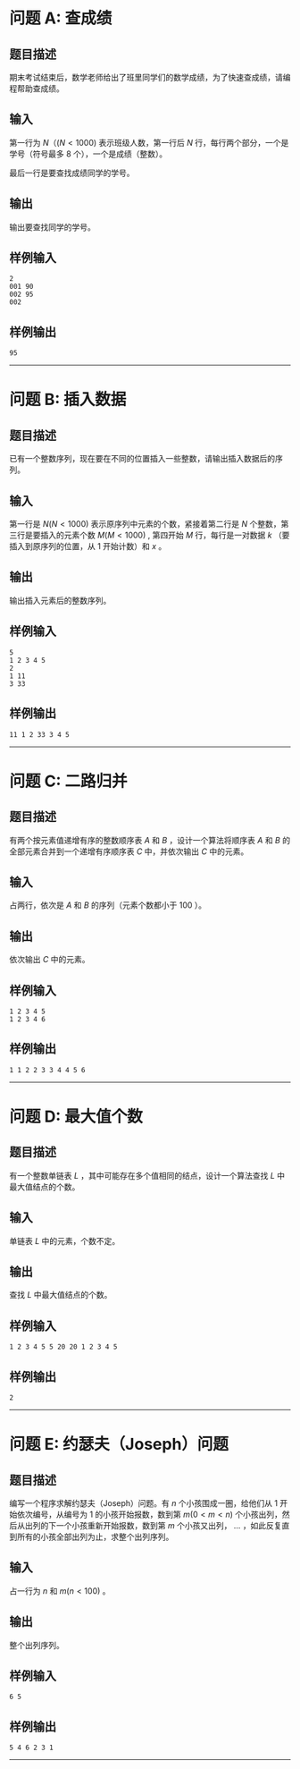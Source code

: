 # 问题 A: 查成绩
## 题目描述
期末考试结束后，数学老师给出了班里同学们的数学成绩，为了快速查成绩，请编程帮助查成绩。

## 输入
第一行为 $N（(N<1000)$ 表示班级人数，第一行后 $N$ 行，每行两个部分，一个是学号（符号最多 $8$ 个），一个是成绩（整数）。

最后一行是要查找成绩同学的学号。

## 输出
输出要查找同学的学号。

## 样例输入
```
2
001 90
002 95
002

```

## 样例输出
```
95

```

---
# 问题 B: 插入数据
## 题目描述
已有一个整数序列，现在要在不同的位置插入一些整数，请输出插入数据后的序列。

## 输入
第一行是 $N(N<1000)$ 表示原序列中元素的个数，紧接着第二行是 $N$ 个整数，第三行是要插入的元素个数 $M(M<1000)$ , 第四开始 $M$ 行，每行是一对数据 $k$ （要插入到原序列的位置，从 $1$ 开始计数）和 $x$ 。

## 输出
输出插入元素后的整数序列。

## 样例输入
```
5
1 2 3 4 5
2
1 11
3 33

```

## 样例输出
```
11 1 2 33 3 4 5

```

---
# 问题 C: 二路归并
## 题目描述
有两个按元素值递增有序的整数顺序表 $A$ 和 $B$ ，设计一个算法将顺序表 $A$ 和 $B$ 的全部元素合并到一个递增有序顺序表 $C$ 中，并依次输出 $C$ 中的元素。

## 输入
占两行，依次是 $A$ 和 $B$ 的序列（元素个数都小于 $100$ ）。

## 输出
依次输出 $C$ 中的元素。

## 样例输入
```
1 2 3 4 5
1 2 3 4 6

```

## 样例输出
```
1 1 2 2 3 3 4 4 5 6

```

---
# 问题 D: 最大值个数
## 题目描述
有一个整数单链表 $L$ ，其中可能存在多个值相同的结点，设计一个算法查找 $L$ 中最大值结点的个数。

## 输入
单链表 $L$ 中的元素，个数不定。

## 输出
查找 $L$ 中最大值结点的个数。

## 样例输入
```
1 2 3 4 5 5 20 20 1 2 3 4 5

```

## 样例输出
```
2

```

---
# 问题 E: 约瑟夫（Joseph）问题
## 题目描述
编写一个程序求解约瑟夫（Joseph）问题。有 $n$ 个小孩围成一圈，给他们从 $1$ 开始依次编号，从编号为 $1$ 的小孩开始报数，数到第 $m(0 < m < n)$ 个小孩出列，然后从出列的下一个小孩重新开始报数，数到第 $m$ 个小孩又出列， $\dots$ ，如此反复直到所有的小孩全部出列为止，求整个出列序列。

## 输入
占一行为 $n$ 和 $m(n < 100)$ 。

## 输出
整个出列序列。

## 样例输入
```
6 5

```

## 样例输出
```
5 4 6 2 3 1

```

---
